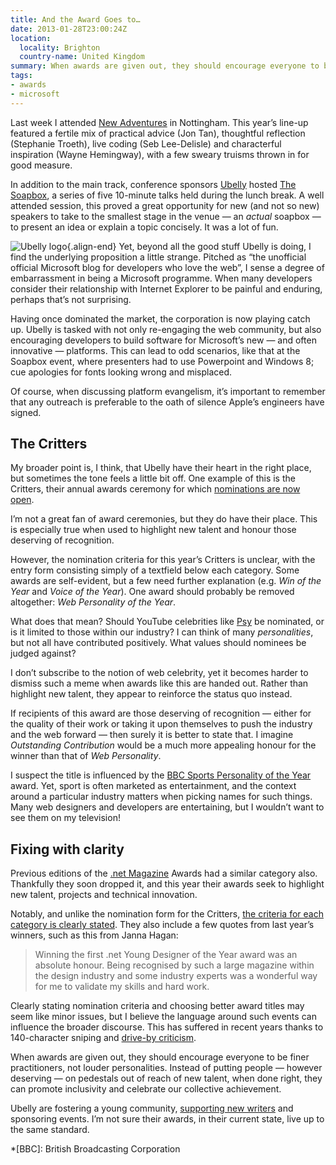 ```yaml
---
title: And the Award Goes to…
date: 2013-01-28T23:00:24Z
location:
  locality: Brighton
  country-name: United Kingdom
summary: When awards are given out, they should encourage everyone to be finer practitioners, not louder personalities. Instead of putting people — however deserving — on pedestals out of reach of new talent, when done right, they can promote inclusivity and celebrate our collective achievement.
tags:
- awards
- microsoft
---
```

Last week I attended [New Adventures][1] in Nottingham. This year’s line-up featured a fertile mix of practical advice (Jon Tan), thoughtful reflection (Stephanie Troeth), live coding (Seb Lee-Delisle) and characterful inspiration (Wayne Hemingway), with a few sweary truisms thrown in for good measure.

In addition to the main track, conference sponsors [Ubelly][2] hosted [The Soapbox][3], a series of five 10-minute talks held during the lunch break. A well attended session, this proved a great opportunity for new (and not so new) speakers to take to the smallest stage in the venue — an *actual* soapbox — to present an idea or explain a topic concisely. It was a lot of fun.

![Ubelly logo](/images/2013/01/ubelly.png){.align-end} Yet, beyond all the good stuff Ubelly is doing, I find the underlying proposition a little strange. Pitched as “the unofficial official Microsoft blog for developers who love the web”, I sense a degree of embarrassment in being a Microsoft programme. When many developers consider their relationship with Internet Explorer to be painful and enduring, perhaps that’s not surprising.

Having once dominated the market, the corporation is now playing catch up. Ubelly is tasked with not only re-engaging the web community, but also encouraging developers to build software for Microsoft’s new — and often innovative — platforms. This can lead to odd scenarios, like that at the Soapbox event, where presenters had to use Powerpoint and Windows 8; cue apologies for fonts looking wrong and misplaced.

Of course, when discussing platform evangelism, it’s important to remember that any outreach is preferable to the oath of silence Apple’s engineers have signed.

## The Critters

My broader point is, I think, that Ubelly have their heart in the right place, but sometimes the tone feels a little bit off. One example of this is the Critters, their annual awards ceremony for which [nominations are now open][4].

I’m not a great fan of award ceremonies, but they do have their place. This is especially true when used to highlight new talent and honour those deserving of recognition.

However, the nomination criteria for this year’s Critters is unclear, with the entry form consisting simply of a textfield below each category. Some awards are self-evident, but a few need further explanation (e.g. *Win of the Year* and *Voice of the Year*). One award should probably be removed altogether: *Web Personality of the Year*.

What does that mean? Should YouTube celebrities like [Psy][5] be nominated, or is it limited to those within our industry? I can think of many *personalities*, but not all have contributed positively. What values should nominees be judged against?

I don’t subscribe to the notion of web celebrity, yet it becomes harder to dismiss such a meme when awards like this are handed out. Rather than highlight new talent, they appear to reinforce the status quo instead.

If recipients of this award are those deserving of recognition — either for the quality of their work or taking it upon themselves to push the industry and the web forward — then surely it is better to state that. I imagine *Outstanding Contribution* would be a much more appealing honour for the winner than that of *Web Personality*.

I suspect the title is influenced by the [BBC Sports Personality of the Year][6] award. Yet, sport is often marketed as entertainment, and the context around a particular industry matters when picking names for such things. Many web designers and developers are entertaining, but I wouldn’t want to see them on my television!

## Fixing with clarity

Previous editions of the [.net Magazine][7] Awards had a similar category also. Thankfully they soon dropped it, and this year their awards seek to highlight new talent, projects and technical innovation.

Notably, and unlike the nomination form for the Critters, [the criteria for each category is clearly stated][8]. They also include a few quotes from last year’s winners, such as this from Janna Hagan:

> Winning the first .net Young Designer of the Year award was an absolute honour. Being recognised by such a large magazine within the design industry and some industry experts was a wonderful way for me to validate my skills and hard work.

Clearly stating nomination criteria and choosing better award titles may seem like minor issues, but I believe the language around such events can influence the broader discourse. This has suffered in recent years thanks to 140-character sniping and [drive-by criticism][9].

When awards are given out, they should encourage everyone to be finer practitioners, not louder personalities. Instead of putting people — however deserving — on pedestals out of reach of new talent, when done right, they can promote inclusivity and celebrate our collective achievement.

Ubelly are fostering a young community, [supporting new writers][10] and sponsoring events. I’m not sure their awards, in their current state, live up to the same standard.

[1]: https://newadventuresconf.com/2013/
[2]: http://www.ubelly.com
[3]: http://www.ubelly.com/the-soapbox
[4]: http://ubelly.com/thecritters/
[5]: https://www.youtube.com/user/officialpsy
[6]: https://www.bbc.co.uk/sport/0/sports-personality/
[7]: http://www.netmagazine.com
[8]: http://netmagazine.com/netawards13
[9]: http://christianheilmann.com/2013/01/27/drive-by-criticism-must-die/
[10]: http://ubelly.com/nubelly

*[BBC]: British Broadcasting Corporation
